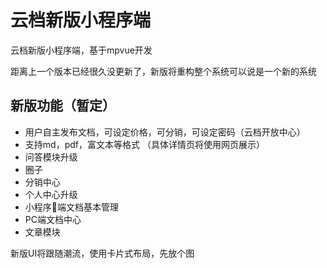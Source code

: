 # 云档新版小程序端
云档新版小程序端，基于mpvue开发

距离上一个版本已经很久没更新了，新版将重构整个系统可以说是一个新的系统

## 新版功能（暂定）
- 用户自主发布文档，可设定价格，可分销，可设定密码（云档开放中心）
- 支持md，pdf，富文本等格式 （具体详情页将使用网页展示）
- 问答模块升级
- 圈子
- 分销中心
- 个人中心升级
- 小程序端文档基本管理
- PC端文档中心
- 文章模块

新版UI将跟随潮流，使用卡片式布局，先放个图

